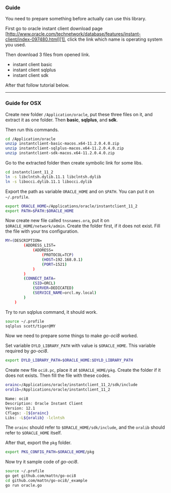 ### Guide

You need to prepare something before actually can use this library.

First go to oracle instant client download page [http://www.oracle.com/technetwork/database/features/instant-client/index-097480.html][1], click the link which name is operating system you used.

Then download 3 files from opened link.

* instant client basic
* instant client sqlplus
* instant client sdk

After that follow tutorial below.

---

### Guide for OSX

Create new folder `/Application/oracle`, put these three files on it, and extract it as one folder.
Then **basic**, **sqlplus**, and **sdk**.

Then run this commands.

```bash
cd /Application/oracle
unzip instantclient-basic-macos.x64-11.2.0.4.0.zip
unzip instantclient-sqlplus-macos.x64-11.2.0.4.0.zip
unzip instantclient-sdk-macos.x64-11.2.0.4.0.zip
```

Go to the extracted folder then create symbolic link for some libs.

```bash
cd instantclient_11_2
ln -s libclntsh.dylib.11.1 libclntsh.dylib
ln -s libocci.dylib.11.1 libocci.dylib
```

Export the path as variable `ORACLE_HOME` and on `$PATH`. You can put it on `~/.profile`.

```bash
export ORACLE_HOME=/Applications/oracle/instantclient_11_2
export PATH=$PATH:$ORACLE_HOME
```

Now create new file called `tnsnames.ora`, put it on  `$ORACLE_HOME/network/admin`. Create the folder first, if it does not exist. Fill the file with your tns configuration.

```bash
MY=(DESCRIPTION=
        (ADDRESS_LIST=
            (ADDRESS=
                (PROTOCOL=TCP)
                (HOST=192.168.0.1)
                (PORT=1521)
            )
        )
        (CONNECT_DATA=
            (SID=ORCL)
            (SERVER=DEDICATED)
            (SERVICE_NAME=orcl.my.local)
        )
    )
```

Try to run sqlplus command, it should work.

```bash
source ~/.profile
sqlplus scott/tiger@MY
```

Now we need to prepare some things to make *go-oci8* worked.

Set variable `DYLD_LIBRARY_PATH` with value is `$ORACLE_HOME`. This variable required by *go-oci8*.

```bash
export DYLD_LIBRARY_PATH=$ORACLE_HOME:$DYLD_LIBRARY_PATH
```

Create new file `oci8.pc`, place it at `$ORACLE_HOME/pkg`. Create the folder if it does not exists. Then fill the file with these codes.

```bash
orainc=/Applications/oracle/instantclient_11_2/sdk/include
oralib=/Applications/oracle/instantclient_11_2

Name: oci8
Description: Oracle Instant Client
Version: 12.1
Cflags: -I${orainc}
Libs: -L${oralib} -lclntsh
```

The `orainc` should refer to `$ORACLE_HOME/sdk/include`, and the `oralib` should refer to `$ORACLE_HOME` itself.

After that, export the `pkg` folder.

```bash
export PKG_CONFIG_PATH=$ORACLE_HOME/pkg
```

Now try it sample code of *go-oci8*.

```bash
source ~/.profile
go get github.com/mattn/go-oci8
cd github.com/mattn/go-oci8/_example
go run oracle.go
```


  [1]: http://www.oracle.com/technetwork/database/features/instant-client/index-097480.html